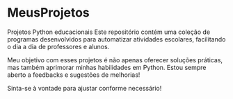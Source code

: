 # MeusProjetos
 Projetos Python educacionais 
 Este repositório contém uma coleção de programas desenvolvidos para automatizar atividades escolares, facilitando o dia a dia de professores e alunos.

Meu objetivo com esses projetos é não apenas oferecer soluções práticas, mas também aprimorar minhas habilidades em Python. Estou sempre aberto a feedbacks e sugestões de melhorias!

Sinta-se à vontade para ajustar conforme necessário!
 
